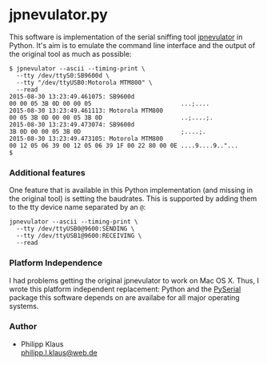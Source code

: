 # jpnevulator.py

This software is implementation of the serial sniffing tool [jpnevulator][] in Python.
It's aim is to emulate the command line interface and the output of the original tool as much as possible:

    $ jpnevulator --ascii --timing-print \
      --tty /dev/ttyS0:SB9600d \
      --tty "/dev/ttyUSB0:Motorola MTM800" \
      --read
    2015-08-30 13:23:49.461075: SB9600d
    00 00 05 3B 0D 00 00 05                         ...;....
    2015-08-30 13:23:49.461113: Motorola MTM800
    00 05 3B 0D 00 00 05 3B 0D                      ..;....;.
    2015-08-30 13:23:49.473074: SB9600d
    3B 0D 00 00 05 3B 0D                            ;....;.
    2015-08-30 13:23:49.473105: Motorola MTM800
    00 12 05 06 39 00 12 05 06 39 1F 00 22 80 00 0E ....9....9.."...
    $ 

### Additional features

One feature that is available in this Python implementation (and missing in the original tool) is setting the baudrates.
This is supported by adding them to the tty device name separated by an `@`:

    jpnevulator --ascii --timing-print \
      --tty /dev/ttyUSB0@9600:SENDING \
      --tty /dev/ttyUSB1@9600:RECEIVING \
      --read

### Platform Independence

I had problems getting the original jpnevulator to work on Mac OS X. Thus, I wrote this platform independent replacement:
Python and the [PySerial][] package this software depends on are availabe for all major operating systems.

### Author

* Philipp Klaus  
  <philipp.l.klaus@web.de>

[jpnevulator]: http://jpnevulator.snarl.nl/
[PySerial]: http://pyserial.sourceforge.net/
